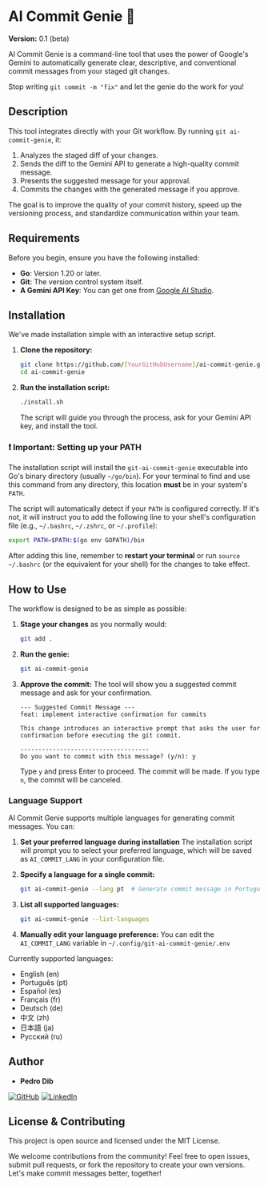 # AI Commit Genie 🧞

**Version:** 0.1 (beta)

AI Commit Genie is a command-line tool that uses the power of Google's Gemini to automatically generate clear, descriptive, and conventional commit messages from your staged git changes.

Stop writing `git commit -m "fix"` and let the genie do the work for you!

## Description

This tool integrates directly with your Git workflow. By running `git ai-commit-genie`, it:
1.  Analyzes the staged diff of your changes.
2.  Sends the diff to the Gemini API to generate a high-quality commit message.
3.  Presents the suggested message for your approval.
4.  Commits the changes with the generated message if you approve.

The goal is to improve the quality of your commit history, speed up the versioning process, and standardize communication within your team.

## Requirements

Before you begin, ensure you have the following installed:
- **Go**: Version 1.20 or later.
- **Git**: The version control system itself.
- **A Gemini API Key**: You can get one from [Google AI Studio](https://aistudio.google.com/app/apikey).

## Installation

We've made installation simple with an interactive setup script.

1.  **Clone the repository:**
    ```bash
    git clone https://github.com/[YourGitHubUsername]/ai-commit-genie.git
    cd ai-commit-genie
    ```

2.  **Run the installation script:**
    ```bash
    ./install.sh
    ```
    The script will guide you through the process, ask for your Gemini API key, and install the tool.

### ❗ Important: Setting up your PATH

The installation script will install the `git-ai-commit-genie` executable into Go's binary directory (usually `~/go/bin`). For your terminal to find and use this command from any directory, this location **must** be in your system's `PATH`.

The script will automatically detect if your `PATH` is configured correctly. If it's not, it will instruct you to add the following line to your shell's configuration file (e.g., `~/.bashrc`, `~/.zshrc`, or `~/.profile`):

```bash
export PATH=$PATH:$(go env GOPATH)/bin
```

After adding this line, remember to **restart your terminal** or run `source ~/.bashrc` (or the equivalent for your shell) for the changes to take effect.

## How to Use

The workflow is designed to be as simple as possible:

1.  **Stage your changes** as you normally would:
    ```bash
    git add .
    ```

2.  **Run the genie:**
    ```bash
    git ai-commit-genie
    ```

3.  **Approve the commit:**
    The tool will show you a suggested commit message and ask for your confirmation.
    ```
    --- Suggested Commit Message ---
    feat: implement interactive confirmation for commits

    This change introduces an interactive prompt that asks the user for
    confirmation before executing the git commit.

    ------------------------------------
    Do you want to commit with this message? (y/n): y
    ```
    Type `y` and press Enter to proceed. The commit will be made. If you type `n`, the commit will be canceled.

### Language Support

AI Commit Genie supports multiple languages for generating commit messages. You can:

1. **Set your preferred language during installation**
   The installation script will prompt you to select your preferred language, which will be saved as `AI_COMMIT_LANG` in your configuration file.

2. **Specify a language for a single commit:**
   ```bash
   git ai-commit-genie --lang pt  # Generate commit message in Portuguese
   ```

3. **List all supported languages:**
   ```bash
   git ai-commit-genie --list-languages
   ```

4. **Manually edit your language preference:**
   You can edit the `AI_COMMIT_LANG` variable in `~/.config/git-ai-commit-genie/.env`

Currently supported languages:
- English (en)
- Português (pt)
- Español (es)
- Français (fr)
- Deutsch (de)
- 中文 (zh)
- 日本語 (ja)
- Русский (ru)

## Author

-   **Pedro Dib**

[![GitHub](https://img.shields.io/badge/GitHub-181717?style=for-the-badge&logo=github&logoColor=white)](https://github.com/pedrodib)
[![LinkedIn](https://img.shields.io/badge/LinkedIn-0A66C2?style=for-the-badge&logo=linkedin&logoColor=white)](https://www.linkedin.com/in/pedro-dib)

## License & Contributing

This project is open source and licensed under the MIT License.

We welcome contributions from the community! Feel free to open issues, submit pull requests, or fork the repository to create your own versions. Let's make commit messages better, together!